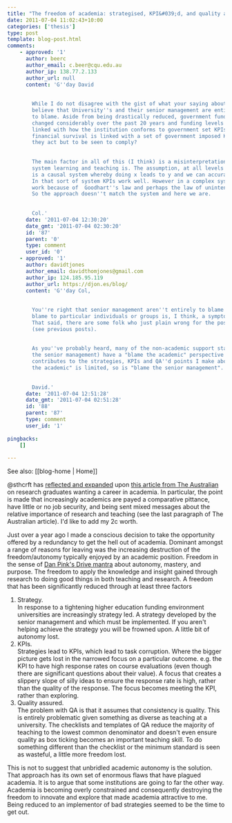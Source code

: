 ```yaml
---
title: "The freedom of academia: strategised, KPI&#039;d, and quality assured away"
date: 2011-07-04 11:02:43+10:00
categories: ['thesis']
type: post
template: blog-post.html
comments:
    - approved: '1'
      author: beerc
      author_email: c.beer@cqu.edu.au
      author_ip: 138.77.2.133
      author_url: null
      content: 'G''day David
    
    
        While I do not disagree with the gist of what your saying about strategy, I don''t
        believe that University''s and their senior management are entirely (or even mostly)
        to blame. Aside from being drastically reduced, government funding models have
        changed considerably over the past 20 years and funding levels are now directly
        linked with how the institution conforms to government set KPIs. So if an organisation''s
        financial survival is linked with a set of government imposed KPIs, how else can
        they act but to be seen to comply?
    
    
        The main factor in all of this (I think) is a misinterpretation of what sort of
        system learning and teaching is. The assumption, at all levels is that L&amp;T
        is a causal system whereby doing x leads to y and we can accurately measure x.
        In that sort of system KPIs work well. However in a complex system KPIs don''t
        work because of  Goodhart''s law and perhaps the law of unintended consequences.
        So the approach doesn''t match the system and here we are.
    
    
        Col.'
      date: '2011-07-04 12:30:20'
      date_gmt: '2011-07-04 02:30:20'
      id: '87'
      parent: '0'
      type: comment
      user_id: '0'
    - approved: '1'
      author: davidtjones
      author_email: davidthomjones@gmail.com
      author_ip: 124.185.95.119
      author_url: https://djon.es/blog/
      content: 'G''day Col,
    
    
        You''re right that senior management aren''t entirely to blame. The need to assign
        blame to particular individuals or groups is, I think, a symptom of the problem.
        That said, there are some folk who just plain wrong for the positions they hold
        (see previous posts).
    
    
        As you''ve probably heard, many of the non-academic support staff (and some of
        the senior management) have a "blame the academic" perspective which directly
        contributes to the strategies, KPIs and QA''d points I make above. Just as "blame
        the academic" is limited, so is "blame the senior management".
    
    
        David.'
      date: '2011-07-04 12:51:28'
      date_gmt: '2011-07-04 02:51:28'
      id: '88'
      parent: '87'
      type: comment
      user_id: '1'
    
pingbacks:
    []
    
---
```


See also: [[blog-home | Home]]

@sthcrft has [reflected and expanded](http://sarahthorneycroft.com/?p=218) upon [this article from The Australian](http://www.theaustralian.com.au/higher-education/students-want-a-career-in-academe/story-e6frgcjx-1226045180536) on research graduates wanting a career in academia. In particular, the point is made that increasingly academics are payed a comparative pittance, have little or no job security, and being sent mixed messages about the relative importance of research and teaching (see the last paragraph of The Australian article). I'd like to add my 2c worth.

Just over a year ago I made a conscious decision to take the opportunity offered by a redundancy to get the hell out of academia. Dominant amongst a range of reasons for leaving was the increasing destruction of the freedom/autonomy typically enjoyed by an academic position. Freedom in the sense of [Dan Pink's Drive mantra](http://www.danpink.com/drive) about autonomy, mastery, and purpose. The freedom to apply the knowledge and insight gained through research to doing good things in both teaching and research. A freedom that has been significantly reduced through at least three factors

1. Strategy.  
    In response to a tightening higher education funding environment universities are increasingly strategy led. A strategy developed by the senior management and which must be implemented. If you aren't helping achieve the strategy you will be frowned upon. A little bit of autonomy lost.
2. KPIs.  
    Strategies lead to KPIs, which lead to task corruption. Where the bigger picture gets lost in the narrowed focus on a particular outcome. e.g. the KPI to have high response rates on course evaluations (even though there are significant questions about their value). A focus that creates a slippery slope of silly ideas to ensure the response rate is high, rather than the quality of the response. The focus becomes meeting the KPI, rather than exploring.
3. Quality assured.  
    The problem with QA is that it assumes that consistency is quality. This is entirely problematic given something as diverse as teaching at a university. The checklists and templates of QA reduce the majority of teaching to the lowest common denominator and doesn't even ensure quality as box ticking becomes an important teaching skill. To do something different than the checklist or the minimum standard is seen as wasteful, a little more freedom lost.

This is not to suggest that unbridled academic autonomy is the solution. That approach has its own set of enormous flaws that have plagued academia. It is to argue that some institutions are going to far the other way. Academia is becoming overly constrained and consequently destroying the freedom to innovate and explore that made academia attractive to me. Being reduced to an implementor of bad strategies seemed to be the time to get out.